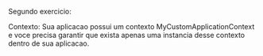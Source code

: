 Segundo exercicio:

Contexto: Sua aplicacao possui um contexto MyCustomApplicationContext e voce precisa
garantir que exista apenas uma instancia desse contexto dentro de sua aplicacao.
